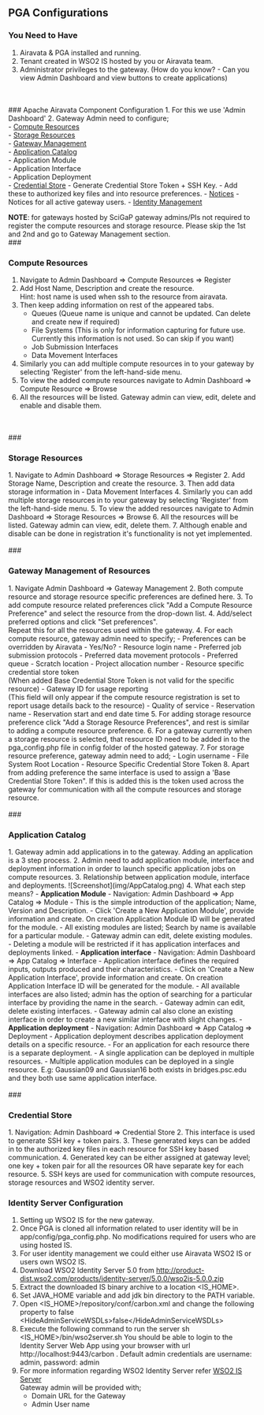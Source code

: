## PGA Configurations
### You Need to Have
1. Airavata & PGA installed and running.
2. Tenant created in WSO2 IS hosted by you or Airavata team.
3. Administrator privileges to the gateway. (How do you know? - Can you view Admin Dashboard and view buttons to create applications)
<br>
<br>
### Apache Airavata Component Configuration
1. For this we use 'Admin Dashboard'
2. Gateway Admin need to configure;<br>
	- <a href="#CompResource">Compute Resources</a><br>
	- <a href="#StoreResource">Storage Resources</a><br>
	- <a href= "#Preference">Gateway Management</a><br>
	- <a href= "#AppCatalog">Application Catalog</a><br>
		- Application Module<br>
		- Application Interface<br>
		- Application Deployment<br>
	- <a href= "#Credentials">Credential Store</a>
		- Generate Credential Store Token + SSH Key.
		- Add these to authorized key files and into resource preferences.
	- <a href= "#Notices">Notices</a>
		- Notices for all active gateway users.
	- <a href= "#ISConfiguration">Identity Management</a>	

<b>NOTE</b>: for gateways hosted by SciGaP gateway admins/PIs not required to register the compute resources and storage resource. Please skip the 1st and 2nd and go to Gateway Management section.
<br>
###<h3 id="CompResource">Compute Resources</h3>
1. Navigate to Admin Dashboard &#8658; Compute Resources &#8658; Register
2. Add Host Name, Description and create the resource.
<br>Hint: host name is used when ssh to the resource from airavata.
3. Then keep adding information on rest of the appeared tabs.
	- Queues (Queue name is unique and cannot be updated. Can delete and create new if required)
	- File Systems (This is only for information capturing for future use. Currently this information is not used. So can skip if you want)
	- Job Submission Interfaces
	- Data Movement Interfaces
5. Similarly you can add multiple compute resources in to your gateway by selecting 'Register' from the left-hand-side menu.
6. To view the added compute resources navigate to Admin Dashboard &#8658; Compute Resource &#8658; Browse
7. All the resources will be listed. Gateway admin can view, edit, delete and enable and disable them.
<br>
<br>
###<h3 id="StoreResource">Storage Resources</h3>
1. Navigate to Admin Dashboard &#8658; Storage Resources &#8658; Register
2. Add Storage Name, Description and create the resource.
3. Then add data storage information in
	- Data Movement Interfaces
4. Similarly you can add multiple storage resources in to your gateway by selecting 'Register' from the left-hand-side menu.
5. To view the added resources navigate to Admin Dashboard &#8658; Storage Resources &#8658; Browse
6. All the resources will be listed. Gateway admin can view, edit, delete them. 
7. Although enable and disable can be done in registration it's functionality is not yet implemented.
<br>
<br>
###<h3 id="Preference">Gateway Management of Resources</h3>
1. Navigate Admin Dashboard &#8658; Gateway Management
2. Both compute resource and storage resource specific preferences are defined here.
3. To add compute resource related preferences click "Add a Compute Resource Preference" and select the resource from the drop-down list.
4. Add/select preferred options and click "Set preferences".
<br>Repeat this for all the resources used within the gateway.
4. For each compute resource, gateway admin need to specify;
  	- Preferences can be overridden by Airavata - Yes/No?
  	- Resource login name
  	- Preferred job submission protocols
  	- Preferred data movement protocols
  	- Preferred queue
  	- Scratch location
  	- Project allocation number
  	- Resource specific credential store token <br>(When added Base Credential Store Token is not valid for the specific resource)
  	- Gateway ID for usage reporting <br>(This field will only appear if the compute resource registration is set to report usage details back to the resource)
  	- Quality of service
  	- Reservation name
  	- Reservation start and end date time
5. For adding storage resource preference click "Add a Storage Resource Preferences", and rest is similar to adding a compute resource preference.
6. For a gateway currently when a storage resource is selected, that resource ID need to be added in to the pga_config.php file in config folder of the hosted gateway.
7. For storage resource preference, gateway admin need to add;
	- Login username
	- File System Root Location
	- Resource Specific Credential Store Token
8. Apart from adding preference the same interface is used to assign a 'Base Credential Store Token". If this is added this is the token used across the gateway for communication with all the compute resources and storage resource.
<br>
<br>
### <h3 id="AppCatalog">Application Catalog</h3>
1. Gateway admin add applications in to the gateway. Adding an application is a 3 step process.
2. Admin need to add application module, interface and deployment information in order to launch specific application jobs on compute resources.
3. Relationship between application module, interface and deployments.
![Screenshot](img/AppCatalog.png)
4. What each step means?
	- <b class="blue">Application Module</b>
		- Navigation: Admin Dashboard &#8658; App Catalog &#8658; Module
		- This is the simple introduction of the application; Name, Version and Description.
		- Click 'Create a New Application Module', provide information and create. On creation Application Module ID will be generated for the module.
		- All existing modules are listed; Search by name is available for a particular module.
		- Gateway admin can edit, delete existing modules.
		- Deleting a module will be restricted if it has application interfaces and deployments linked.
	- <b class="blue">Application interface</b>
		- Navigation: Admin Dashboard &#8658; App Catalog &#8658; Interface
		- Application interface defines the required inputs, outputs produced and their characteristics.
		- Click on 'Create a New Application Interface', provide information and create. On creation Application Interface ID will be generated for the module.
        - All available interfaces are also listed; admin has the option of searching for a particular interface by providing the name in the search.
        - Gateway admin can edit, delete existing interfaces.
        - Gateway admin cal also clone an existing interface in order to create a new similar interface with slight changes.
	- <b class="blue">Application deployment</b>
		- Navigation: Admin Dashboard &#8658; App Catalog &#8658; Deployment
			- Application deployment describes application deployment details on a specific resource.
			- For an application for each resource there is a separate deployment.
			- A single application can be deployed in multiple resources.
			- Multiple application modules can be deployed in a single resource. E.g: Gaussian09 and Gaussian16 both exists in bridges.psc.edu and they both use same application interface.
<br>
<br>
### <h3 id="Credentials">Credential Store</h3>
1. Navigation: Admin Dashboard &#8658; Credential Store
2. This interface is used to generate SSH key + token pairs.
3. These generated keys can be added in to the authorized key files in each resource for SSH key based communication.
4. Generated key can be either assigned at gateway level; one key + token pair  for all the resources OR have separate key for each resource.
5. SSH keys are used for communication with compute resources, storage resources and WSO2 identity server.

### <h3 id="ISConfiguration">Identity Server Configuration</h3>
1. Setting up WSO2 IS for the new gateway.
2. Once PGA is cloned all information related to user identity will be in app/config/pga_config.php. No modifications required for users who are using 	hosted IS.
3. For user identity management we could either use Airavata WSO2 IS or users own WSO2 IS.
4. Download WSO2 Identity Server 5.0 from http://product-dist.wso2.com/products/identity-server/5.0.0/wso2is-5.0.0.zip
5. Extract the downloaded IS binary archive to a location <IS_HOME>.
6. Set JAVA_HOME variable and add jdk bin directory to the PATH variable.
7. Open <IS_HOME>/repository/conf/carbon.xml and change the following property to false
&#60;HideAdminServiceWSDLs&#62;false&#60;/HideAdminServiceWSDLs&#62;
8. Execute the following command to run the server
sh <IS_HOME>/bin/wso2server.sh
You should be able to login to the Identity Server Web App using your browser with url http://localhost:9443/carbon . Default admin credentials are username: admin, password: admin
9. For more information regarding WSO2 Identity Server refer <a href="https://docs.wso2.org/display/IS460/Deploying+in+Production" target="_blank">WSO2 IS Server</a>
<br>Gateway admin will be provided with;
	- Domain URL for the Gateway
	- Admin User name



	

